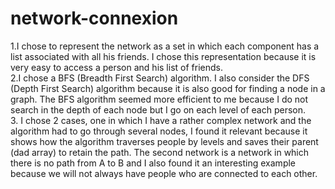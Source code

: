 # network-connexion

1.I chose to represent the network as a set in which each component has a list associated with all his friends. I chose this representation because it is very easy to access a person and his list of friends.\
2.I chose a BFS (Breadth First Search) algorithm. I also consider the DFS (Depth First Search) algorithm because it is also good for finding a node in a graph. The BFS algorithm seemed more efficient to me because I do not search in the depth of each node but I go on each level of each person.\
3. I chose 2 cases, one in which I have a rather complex network and the algorithm had to go through several nodes, I found it relevant because it shows how the algorithm traverses people by levels and saves their parent (dad array) to retain the path. The second network is a network in which there is no path from A to B and I also found it an interesting example because we will not always have people who are connected to each other.
